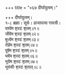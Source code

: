 +++
title = "०६७ दीर्घायुत्वम्।"

+++
दीर्घायुत्वम्।  
१-८ ब्रह्मा। सूर्यः। प्राजापत्या गायत्री।  
पश्ये॑म श॒रदः॑ श॒तम्॥१॥  
जीवे॑म श॒रदः॑ श॒तम्॥२॥  
बुध्ये॑म श॒रदः॑ श॒तम्॥३॥  
रोहे॑म श॒रदः॑ श॒तम्॥४॥  
पूषे॑म श॒रदः॑ श॒तम्॥५॥  
भवे॑म श॒रदः॑ श॒तम्॥६॥  
भूये॑म श॒रदः॑ श॒तम्॥७॥  
भूय॑सीः श॒रदः॑ श॒तात्॥८॥